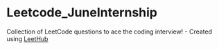 # Leetcode_JuneInternship
Collection of LeetCode questions to ace the coding interview! - Created using [LeetHub](https://github.com/QasimWani/LeetHub)
